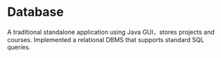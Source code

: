 # Database
A traditional standalone application using Java GUI，stores projects and courses.
Implemented a relational DBMS that supports standard SQL queries.  
